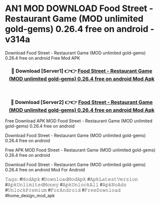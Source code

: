 # AN1 MOD DOWNLOAD Food Street - Restaurant Game (MOD unlimited gold-gems) 0.26.4 free on android - v314a
Download Food Street - Restaurant Game (MOD unlimited gold-gems) 0.26.4 free on android Free Mod APK

<div align="center">
<h3>🔴 Download [Server1] 👉👉 <a href="https://apk-comot.site?title=Food_Street_-_Restaurant_Game_(MOD_unlimited_gold-gems)_0.26.4_free_on_android">Food Street - Restaurant Game (MOD unlimited gold-gems) 0.26.4 free on android Mod Apk</a></h3><br>

<h3>🔴 Download [Server2] 👉👉 <a href="https://apk-comot.site?title=Food_Street_-_Restaurant_Game_(MOD_unlimited_gold-gems)_0.26.4_free_on_android">Food Street - Restaurant Game (MOD unlimited gold-gems) 0.26.4 free on android Mod Apk</a></h3>
</div>


Free Download APK MOD Food Street - Restaurant Game (MOD unlimited gold-gems) 0.26.4 free on android

Download Food Street - Restaurant Game (MOD unlimited gold-gems) 0.26.4 free on android 

Free APK MOD Food Street - Restaurant Game (MOD unlimited gold-gems) 0.26.4 free on android 

Download Food Street - Restaurant Game (MOD unlimited gold-gems) 0.26.4 free on android Mod For Android

𝚃𝚊𝚐𝚜: #𝙼𝚘𝚍𝙰𝚙𝚔 #𝙳𝚘𝚠𝚗𝚕𝚘𝚊𝚍𝙼𝚘𝚍𝙰𝚙𝚔 #𝙰𝚙𝚔𝙻𝚊𝚝𝚎𝚜𝚝𝚅𝚎𝚛𝚜𝚒𝚘𝚗 #𝙰𝚙𝚔𝚄𝚗𝚕𝚒𝚖𝚒𝚝𝚎𝚍𝙼𝚘𝚗𝚎𝚢 #𝙰𝚙𝚔𝚄𝚗𝚕𝚘𝚌𝚔𝙰𝚕𝚕 #𝙰𝚙𝚔𝙽𝚘𝙰𝚍𝚜 #𝚄𝚗𝚕𝚘𝚌𝚔𝙿𝚛𝚎𝚖𝚒𝚞𝚖 #𝙵𝚘𝚛𝙰𝚗𝚍𝚛𝚘𝚒𝚍 #𝙵𝚛𝚎𝚎𝙳𝚘𝚠𝚗𝚕𝚘𝚊𝚍 #home_design_mod_apk